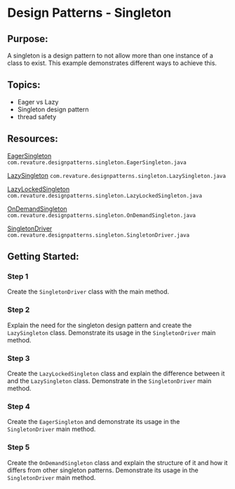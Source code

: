 # Design Patterns - Singleton
## Purpose:
A singleton is a design pattern to not allow more than one instance of a class to exist. This example demonstrates different ways to achieve this.
## Topics:
* Eager vs Lazy
* Singleton design pattern
* thread safety
## Resources:
[EagerSingleton](https://gitlab.com/revature_training/java-team/-/blob/master/java-standard-examples/java/src/main/java/com/revature/designpatterns/singleton/EagerSingleton.java) `com.revature.designpatterns.singleton.EagerSingleton.java`

[LazySingleton](https://gitlab.com/revature_training/java-team/-/blob/master/java-standard-examples/java/src/main/java/com/revature/designpatterns/singleton/LazySingleton.java) `com.revature.designpatterns.singleton.LazySingleton.java`

[LazyLockedSingleton](https://gitlab.com/revature_training/java-team/-/blob/master/java-standard-examples/java/src/main/java/com/revature/designpatterns/singleton/LazyLockedSingleton.java) `com.revature.designpatterns.singleton.LazyLockedSingleton.java`

[OnDemandSingleton](https://gitlab.com/revature_training/java-team/-/blob/master/java-standard-examples/java/src/main/java/com/revature/designpatterns/singleton/OnDemandSingleton.java) `com.revature.designpatterns.singleton.OnDemandSingleton.java`

[SingletonDriver](https://gitlab.com/revature_training/java-team/-/blob/master/java-standard-examples/java/src/main/java/com/revature/designpatterns/singleton/SingletonDriver.java) `com.revature.designpatterns.singleton.SingletonDriver.java`
## Getting Started:
### Step 1
Create the `SingletonDriver` class with the main method.
### Step 2
Explain the need for the singleton design pattern and create the `LazySingleton` class. Demonstrate its usage in the `SingletonDriver` main method.
### Step 3
Create the `LazyLockedSingleton` class and explain the difference between it and the `LazySingleton` class. Demonstrate in the `SingletonDriver` main method.
### Step 4
Create the `EagerSingleton` and demonstrate its usage in the `SingletonDriver` main method.
### Step 5
Create the `OnDemandSingleton` class and explain the structure of it and how it differs from other singleton patterns. Demonstrate its usage in the `SingletonDriver` main method.